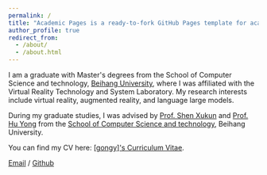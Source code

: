 ```yaml
---
permalink: /
title: "Academic Pages is a ready-to-fork GitHub Pages template for academic personal websites"
author_profile: true
redirect_from: 
  - /about/
  - /about.html
---
```


I am a graduate with  Master's degrees from the School of Computer Science and technology, [Beihang University](https://www.buaa.edu.cn/), where I was affiliated with the Virtual Reality Technology and System Laboratory. My research interests include virtual reality, augmented reality, and language large models.

During my graduate studies, I was advised by [Prof. Shen Xukun](https://scse.buaa.edu.cn/info/1078/2650.htm) and [Prof. Hu Yong](https://shi.buaa.edu.cn/huyong/zh_CN/index/10387/list/) from the [School of Computer Science and technology](https://scse.buaa.edu.cn/), Beihang University.

You can find my CV here: [[gongy]'s Curriculum Vitae](../assets/Curriculum_Vitae.pdf).

[Email](gongy01@pcl.ac.cn) / [Github](https://github.com/gongy01)

